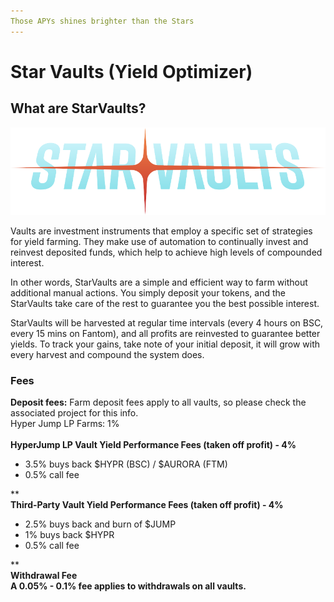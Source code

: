 ```yaml
---
Those APYs shines brighter than the Stars
---
```


# Star Vaults (Yield Optimizer)

## What are StarVaults?

![](<../.gitbook/assets/image (6).png>)



Vaults are investment instruments that employ a specific set of strategies for yield farming. They make use of automation to continually invest and reinvest deposited funds, which help to achieve high levels of compounded interest.

In other words, StarVaults are a simple and efficient way to farm without additional manual actions. You simply deposit your tokens, and the StarVaults take care of the rest to guarantee you the best possible interest.

StarVaults will be harvested at regular time intervals (every 4 hours on BSC, every 15 mins on Fantom), and all profits are reinvested to guarantee better yields. To track your gains, take note of your initial deposit, it will grow with every harvest and compound the system does.

### Fees

**Deposit fees:**
Farm deposit fees apply to all vaults, so please check the associated project for this info.\
Hyper Jump LP Farms: 1%\
\
**HyperJump LP Vault Yield Performance Fees (taken off profit) - 4%**

* 3.5% buys back $HYPR (BSC) / $AURORA (FTM)
* 0.5% call fee

**\
**Third-Party Vault Yield Performance Fees (taken off profit) - 4%**

* 2.5% buys back and burn of $JUMP
* 1% buys back $HYPR
* 0.5% call fee

**\
**Withdrawal Fee**\
**A  0.05% - 0.1% fee applies to withdrawals on all vaults.**

